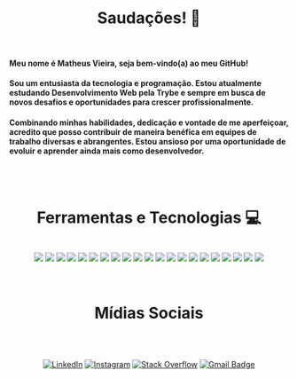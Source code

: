 ## <h1 border="none" align="center"> Saudações! 🚀</h1>
<br>
<h4>Meu nome é Matheus Vieira, seja bem-vindo(a) ao meu GitHub!</h4>
<h4>Sou um entusiasta da tecnologia e programação. Estou atualmente estudando Desenvolvimento Web pela Trybe e sempre em busca de novos desafios e oportunidades para crescer profissionalmente.</h4>
<h4>Combinando minhas habilidades, dedicação e vontade de me aperfeiçoar, acredito que posso contribuir de maneira benéfica em equipes de trabalho diversas e abrangentes. Estou ansioso por uma oportunidade de evoluir e aprender ainda mais como desenvolvedor.</h4>
<br>
<br>

## <h1 align="center"> Ferramentas e Tecnologias 💻</h1>  
<div style="display: inline_block" align="center"><br>
<img src="https://img.shields.io/badge/Lua-2C2D72?style=for-the-badge&logo=lua&logoColor=white"/>
<img src="https://img.shields.io/badge/HTML5-E34F26?style=for-the-badge&logo=html5&logoColor=white"/>
<img src="https://img.shields.io/badge/CSS3-1572B6?style=for-the-badge&logo=css3&logoColor=white"/>
<img src="https://img.shields.io/badge/Sass-CC6699?style=for-the-badge&logo=sass&logoColor=white"/>
<img src="https://img.shields.io/badge/Bootstrap-563D7C?style=for-the-badge&logo=bootstrap&logoColor=white"/>
<img src="https://img.shields.io/badge/JavaScript-323330?style=for-the-badge&logo=javascript&logoColor=F7DF1E"/>
<img src="https://img.shields.io/badge/jQuery-0769AD?style=for-the-badge&logo=jquery&logoColor=white"/>
<img src="https://img.shields.io/badge/React-20232A?style=for-the-badge&logo=react&logoColor=61DAFB"/>
<img src="https://img.shields.io/badge/Jest-C21325?style=for-the-badge&logo=jest&logoColor=white"/>
<img src="https://img.shields.io/badge/React_Router-CA4245?style=for-the-badge&logo=react-router&logoColor=white"/>
<img src="https://img.shields.io/badge/Redux-593D88?style=for-the-badge&logo=redux&logoColor=white" />
<img src="https://img.shields.io/badge/styled--components-DB7093?style=for-the-badge&logo=styled-components&logoColor=white"/>
<img src="https://img.shields.io/badge/Tailwind_CSS-38B2AC?style=for-the-badge&logo=tailwind-css&logoColor=white"/>
<img src="https://img.shields.io/badge/Material%20UI-007FFF?style=for-the-badge&logo=mui&logoColor=white"/>
<img src="https://img.shields.io/badge/next.js-000000?style=for-the-badge&logo=nextdotjs&logoColor=white"/>
<img src="https://img.shields.io/badge/TypeScript-007ACC?style=for-the-badge&logo=typescript&logoColor=white"/>
<img src="https://img.shields.io/badge/Docker-2CA5E0?style=for-the-badge&logo=docker&logoColor=white"/>
<img src="https://img.shields.io/badge/MySQL-005C84?style=for-the-badge&logo=mysql&logoColor=white"/>
<img src="https://img.shields.io/badge/Node.js-339933?style=for-the-badge&logo=nodedotjs&logoColor=white"/>
<img src="https://img.shields.io/badge/python-3670A0?style=for-the-badge&logo=python&logoColor=ffdd54"/>
<img src="https://img.shields.io/badge/java-%23ED8B00.svg?style=for-the-badge&logo=openjdk&logoColor=white"/>
</div>
<br>
<br>

<h1 align="center">Mídias Sociais</h1>
<br>
<br>

<p align="center">
  <a href="https://www.linkedin.com/in/vieira-rp/" target="_blank"><img src="https://img.shields.io/badge/LinkedIn-0077B5?style=for-the-badge&logo=linkedin&logoColor=white" alt="LinkedIn"></a>
  <a href="https://www.instagram.com/vieira.vs2/" target="_blank"><img src="https://img.shields.io/badge/Instagram-E4405F?style=for-the-badge&logo=instagram&logoColor=white" alt="Instagram"></a>
  <a href="https://stackoverflow.com/users/21876400/matheus-vieira"><img src="https://img.shields.io/badge/Stack_Overflow-FE7A16?style=for-the-badge&logo=stack-overflow&logoColor=white" alt="Stack Overflow"></a>
  <a href="mailto:matheusemidio.canal@gmail.com" target="_blank"><img src="https://img.shields.io/badge/Gmail-D14836?style=for-the-badge&logo=gmail&logoColor=white" alt="Gmail Badge"></a>
</p>
<br>
<br>
